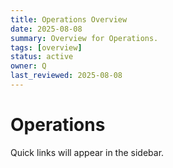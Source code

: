```yaml
---
title: Operations Overview
date: 2025-08-08
summary: Overview for Operations.
tags: [overview]
status: active
owner: Q
last_reviewed: 2025-08-08
---
```

# Operations

Quick links will appear in the sidebar.

